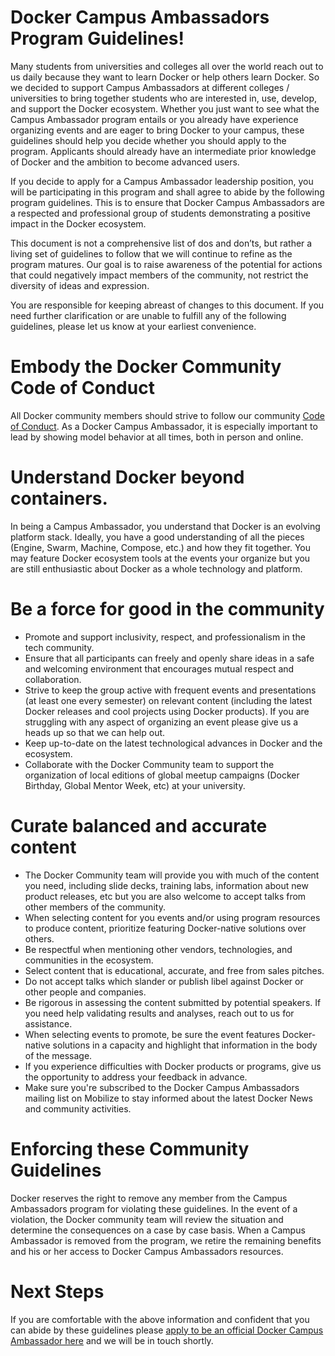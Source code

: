 # Docker Campus Ambassadors Program Guidelines!

Many students from universities and colleges all over the world reach out to us daily because they want to learn Docker or help others learn Docker. So we decided to support Campus Ambassadors at different colleges / universities to bring together students who are interested in, use, develop, and support the Docker ecosystem. Whether you just want to see what the Campus Ambassador program entails or you already have experience organizing events and are eager to bring Docker to your campus, these guidelines should help you decide whether you should apply to the program. Applicants should already have an intermediate prior knowledge of Docker and the ambition to become advanced users.

If you decide to apply for a Campus Ambassador leadership position, you will be participating in this program and shall agree to abide by the following program guidelines. This is to ensure that Docker Campus Ambassadors are a respected and professional group of students demonstrating a positive impact in the Docker ecosystem.

This document is not a comprehensive list of dos and don’ts, but rather a living set of guidelines to follow that we will continue to refine as the program matures. Our goal is to raise awareness of the potential for actions that could negatively impact members of the community, not restrict the diversity of ideas and expression.

You are responsible for keeping abreast of changes to this document. If you need further clarification or are unable to fulfill any of the following guidelines, please let us know at your earliest convenience.

# Embody the Docker Community Code of Conduct

All Docker community members should strive to follow our community [Code of Conduct](https://github.com/docker/code-of-conduct). As a Docker Campus Ambassador, it is especially important to lead by showing model behavior at all times, both in person and online.

# Understand Docker beyond containers.

In being a Campus Ambassador, you understand that Docker is an evolving platform stack. Ideally, you have a good understanding of all the pieces (Engine, Swarm, Machine, Compose, etc.) and how they fit together. You may feature Docker ecosystem tools at the events your organize but you are still enthusiastic about Docker as a whole technology and platform.

# Be a force for good in the community

- Promote and support inclusivity, respect, and professionalism in the tech community.
- Ensure that all participants can freely and openly share ideas in a safe and welcoming environment that encourages mutual respect and collaboration.
- Strive to keep the group active with frequent events and presentations (at least one every semester) on relevant content (including the latest Docker releases and cool projects using Docker products). If you are struggling with any aspect of organizing an event please give us a heads up so that we can help out.
- Keep up-to-date on the latest technological advances in Docker and the ecosystem.
- Collaborate with the Docker Community team to support the organization of local editions of global meetup campaigns (Docker Birthday, Global Mentor Week, etc) at your university.

# Curate balanced and accurate content

- The Docker Community team will provide you with much of the content you need, including slide decks, training labs, information about new product releases, etc but you are also welcome to accept talks from other members of the community.
- When selecting content for you events and/or using program resources to produce content, prioritize featuring Docker-native solutions over others.
- Be respectful when mentioning other vendors, technologies, and communities in the ecosystem.
- Select content that is educational, accurate, and free from sales pitches.
- Do not accept talks which slander or publish libel against Docker or other people and companies.
- Be rigorous in assessing the content submitted by potential speakers. If you need help validating results and analyses, reach out to us for assistance.
- When selecting events to promote, be sure the event features Docker-native solutions in a capacity and highlight that information in the body of the message.
- If you experience difficulties with Docker products or programs, give us the opportunity to address your feedback in advance.
- Make sure you're subscribed to the Docker Campus Ambassadors mailing list on Mobilize to stay informed about the latest Docker News and community activities.

# Enforcing these Community Guidelines

Docker reserves the right to remove any member from the Campus Ambassadors program for violating these guidelines. In the event of a violation, the Docker community team will review the situation and determine the consequences on a case by case basis. When a Campus Ambassador is removed from the program, we retire the remaining benefits and his or her access to Docker Campus Ambassadors resources.

# Next Steps

If you are comfortable with the above information and confident that you can abide by these guidelines please [apply to be an official Docker Campus Ambassador here](https://community.docker.com/registrations/groups/9355) and we will be in touch shortly.
